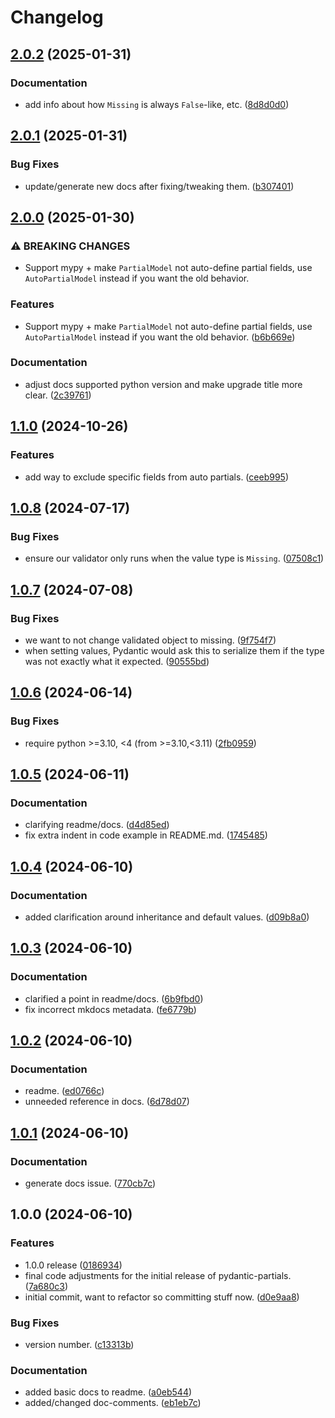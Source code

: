 # Changelog

## [2.0.2](https://github.com/joshorr/pydantic-partials/compare/v2.0.1...v2.0.2) (2025-01-31)


### Documentation

* add info about how `Missing` is always `False`-like, etc. ([8d8d0d0](https://github.com/joshorr/pydantic-partials/commit/8d8d0d067c40f3632870759b5a75c0706a94c88a))

## [2.0.1](https://github.com/joshorr/pydantic-partials/compare/v2.0.0...v2.0.1) (2025-01-31)


### Bug Fixes

* update/generate new docs after fixing/tweaking them. ([b307401](https://github.com/joshorr/pydantic-partials/commit/b30740103ed29aeb0abed0952a1917baefc32ad1))

## [2.0.0](https://github.com/joshorr/pydantic-partials/compare/v1.1.0...v2.0.0) (2025-01-30)


### ⚠ BREAKING CHANGES

* Support mypy + make `PartialModel` not auto-define partial fields, use `AutoPartialModel` instead if you want the old behavior.

### Features

* Support mypy + make `PartialModel` not auto-define partial fields, use `AutoPartialModel` instead if you want the old behavior. ([b6b669e](https://github.com/joshorr/pydantic-partials/commit/b6b669ee7159a28198d21ad7a3f54ee5ff521f52))


### Documentation

* adjust docs supported python version and make upgrade title more clear. ([2c39761](https://github.com/joshorr/pydantic-partials/commit/2c39761c449c67a8144c5e516302b316c6ef0ea6))

## [1.1.0](https://github.com/joshorr/pydantic-partials/compare/v1.0.8...v1.1.0) (2024-10-26)


### Features

* add way to exclude specific fields from auto partials. ([ceeb995](https://github.com/joshorr/pydantic-partials/commit/ceeb995d21ceb03447353272025f045f722dfbdf))

## [1.0.8](https://github.com/joshorr/pydantic-partials/compare/v1.0.7...v1.0.8) (2024-07-17)


### Bug Fixes

* ensure our validator only runs when the value type is `Missing`. ([07508c1](https://github.com/joshorr/pydantic-partials/commit/07508c1c134abda3fc82b4c177ca656197f5682d))

## [1.0.7](https://github.com/joshorr/pydantic-partials/compare/v1.0.6...v1.0.7) (2024-07-08)


### Bug Fixes

* we want to not change validated object to missing. ([9f754f7](https://github.com/joshorr/pydantic-partials/commit/9f754f753da1eae492fb289f5bce829a0186bb76))
* when setting values, Pydantic would ask this to serialize them if the type was not exactly what it expected. ([90555bd](https://github.com/joshorr/pydantic-partials/commit/90555bd1c8e1fe44abef896ee91686e87edf8aeb))

## [1.0.6](https://github.com/joshorr/pydantic-partials/compare/v1.0.5...v1.0.6) (2024-06-14)


### Bug Fixes

* require python &gt;=3.10, &lt;4 (from >=3.10,<3.11) ([2fb0959](https://github.com/joshorr/pydantic-partials/commit/2fb0959b0847da8aab67424dd674ddf41052e3a9))

## [1.0.5](https://github.com/joshorr/pydantic-partials/compare/v1.0.4...v1.0.5) (2024-06-11)


### Documentation

* clarifying readme/docs. ([d4d85ed](https://github.com/joshorr/pydantic-partials/commit/d4d85ed3af712319bfb782adabaf50b2e6f608e7))
* fix extra indent in code example in README.md. ([1745485](https://github.com/joshorr/pydantic-partials/commit/1745485fa7e6bfb9b3c070ebccff1289285b05cf))

## [1.0.4](https://github.com/joshorr/pydantic-partials/compare/v1.0.3...v1.0.4) (2024-06-10)


### Documentation

* added clarification around inheritance and default values. ([d09b8a0](https://github.com/joshorr/pydantic-partials/commit/d09b8a01f8a29d099687f9414f0640bf1d99d2c9))

## [1.0.3](https://github.com/joshorr/pydantic-partials/compare/v1.0.2...v1.0.3) (2024-06-10)


### Documentation

* clarified a point in readme/docs. ([6b9fbd0](https://github.com/joshorr/pydantic-partials/commit/6b9fbd0dc24257671fec3eb7124e53f551c6eb3b))
* fix incorrect mkdocs metadata. ([fe6779b](https://github.com/joshorr/pydantic-partials/commit/fe6779b08b8a65e811201e7c0712745e705745f8))

## [1.0.2](https://github.com/joshorr/pydantic-partials/compare/v1.0.1...v1.0.2) (2024-06-10)

### Documentation

* readme. ([ed0766c](https://github.com/joshorr/pydantic-partials/commit/ed0766c1b03074e51a6772ce5ee078a288083309))
* unneeded reference in docs. ([6d78d07](https://github.com/joshorr/pydantic-partials/commit/6d78d07846b16635cd1817df871e6df98a286d03))

## [1.0.1](https://github.com/joshorr/pydantic-partials/compare/v1.0.0...v1.0.1) (2024-06-10)


### Documentation

* generate docs issue. ([770cb7c](https://github.com/joshorr/pydantic-partials/commit/770cb7c0e5e8f3b2c6d82c479161b857296d9683))

## 1.0.0 (2024-06-10)


### Features

* 1.0.0 release ([0186934](https://github.com/joshorr/pydantic-partials/commit/01869347c27838e793f1aa481863fe3ea6aa85ed))
* final code adjustments for the initial release of pydantic-partials. ([7a680c3](https://github.com/joshorr/pydantic-partials/commit/7a680c354510e016ce2bfc70694454ba8ecb52c6))
* initial commit, want to refactor so committing stuff now. ([d0e9aa8](https://github.com/joshorr/pydantic-partials/commit/d0e9aa8ad05ff25fa5252cc4f41b0e4c767fb999))


### Bug Fixes

* version number. ([c13313b](https://github.com/joshorr/pydantic-partials/commit/c13313b21f702d43faf4c606e7e7b3186f4c820c))


### Documentation

* added basic docs to readme. ([a0eb544](https://github.com/joshorr/pydantic-partials/commit/a0eb544554d8351df07586ee7bc8ad393c761164))
* added/changed doc-comments. ([eb1eb7c](https://github.com/joshorr/pydantic-partials/commit/eb1eb7c507c1236a922d59a7dc7972f765615391))
